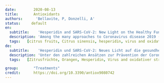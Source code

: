 ```yaml
---
date:        2020-08-13
title:       Antioxidants 
authors:      'Bellavite, P, Donzelli, A'
status:     default
en:
  subtitle:    'Hesperidin and SARS-CoV-2: New Light on the Healthy Function of Citrus Fruits'
  description: 'Among the many approaches to Coronavirus disease 2019 (COVID-19) prevention, the possible role of nutrition has so far been rather underestimated. Foods are very rich in substances, with a potential beneficial effect on health, and some of these could have an antiviral action or be important in modulating the immune system and in defending cells from the oxidative stress associated with infection. This short review draws the attention on some components of citrus fruits, and especially of the orange (Citrus sinensis), well known for its vitamin and flavonoid content. Among the flavonoids, hesperidin has recently attracted the attention of researchers, because it binds to the key proteins of the Severe acute respiratory syndrome coronavirus 2 (SARS-CoV-2). Several computational methods, independently applied by different researchers, showed that hesperidin has a low binding energy, both with the coronavirus “spike” protein, and with the main protease that transforms the early proteins of the virus (pp1a and ppa1b) into the complex responsible for viral replication. The binding energy of hesperidin to these important components is lower than that of lopinavir, ritonavir, and indinavir, suggesting that it could perform an effective antiviral action. Furthermore, both hesperidin and ascorbic acid counteract the cell damaging effects of the oxygen free radicals triggered by virus infection and inflammation. There is discussion about the preventive efficacy of vitamin C, at the dose achievable by the diet, but recent reviews suggest that this substance can be useful in the case of strong immune system burden caused by viral disease. Computational methods and laboratory studies support the need to undertake apposite preclinical, epidemiological, and experimental studies on the potential benefits of citrus fruit components for the prevention of infectious diseases, including COVID-19.'
  tags:   [citrus fruits, Citrus sinensis, hesperidin, virus and oxidative stress, COVID-19, vitamin C, SARS-CoV-2, sweet orange]
de: 
  subtitle:    'Hesperidin und SARS-CoV-2: Neues Licht auf die gesundheitliche Funktion von Zitrusfrüchten'
  description: 'Unter den zahlreichen Ansätzen zur Prävention der Coronavirus-Krankheit 2019 (COVID-19) wurde die mögliche Rolle der Ernährung bisher eher unterschätzt. Lebensmittel sind sehr reich an Stoffen mit potenziell gesundheitsfördernder Wirkung, und einige von ihnen könnten eine antivirale Wirkung haben oder bei der Modulation des Immunsystems und beim Schutz der Zellen vor dem mit der Infektion verbundenen oxidativen Stress wichtig sein. Diese kurze Übersicht lenkt die Aufmerksamkeit auf einige Bestandteile von Zitrusfrüchten, insbesondere der Orange (Citrus sinensis), die für ihren Vitamin- und Flavonoidgehalt bekannt ist. Unter den Flavonoiden hat Hesperidin kürzlich die Aufmerksamkeit der Forscher auf sich gezogen, da es an die Schlüsselproteine des Coronavirus 2 des Schweren Akuten Respiratorischen Syndroms (SARS-CoV-2) bindet. Mehrere von verschiedenen Forschern unabhängig voneinander angewandte Berechnungsmethoden haben gezeigt, dass Hesperidin eine niedrige Bindungsenergie aufweist, sowohl für das "Spike"-Protein des Coronavirus als auch für die Hauptprotease, die die frühen Proteine des Virus (pp1a und ppa1b) in den für die Virusreplikation verantwortlichen Komplex umwandelt. Die Bindungsenergie von Hesperidin an diese wichtigen Komponenten ist geringer als die von Lopinavir, Ritonavir und Indinavir, was darauf schließen lässt, dass es eine wirksame antivirale Wirkung entfalten könnte. Außerdem wirken sowohl Hesperidin als auch Ascorbinsäure den zellschädigenden Wirkungen der freien Sauerstoffradikale entgegen, die durch Virusinfektionen und Entzündungen ausgelöst werden. Die präventive Wirksamkeit von Vitamin C in der durch die Ernährung erreichbaren Dosis ist umstritten, aber neuere Untersuchungen deuten darauf hin, dass diese Substanz bei einer starken Belastung des Immunsystems durch eine Viruserkrankung nützlich sein kann. Computergestützte Methoden und Laborstudien unterstützen die Notwendigkeit, geeignete präklinische, epidemiologische und experimentelle Studien über den potenziellen Nutzen von Zitrusfruchtbestandteilen für die Prävention von Infektionskrankheiten, einschließlich COVID-19, durchzuführen.'
  tags:   [Zitrusfrüchte, Orangen, Hesperidin, Virus and oxidativer stress, COVID-19, Vitamin C, SARS-CoV-2, Süßorange]

group:       "Treatments"
credit:      https://doi.org/10.3390/antiox9080742
---
```

<object data="{{ page.link }}" style='height:calc(100vh - 400px); width: 100%' type='application/pdf'></object>